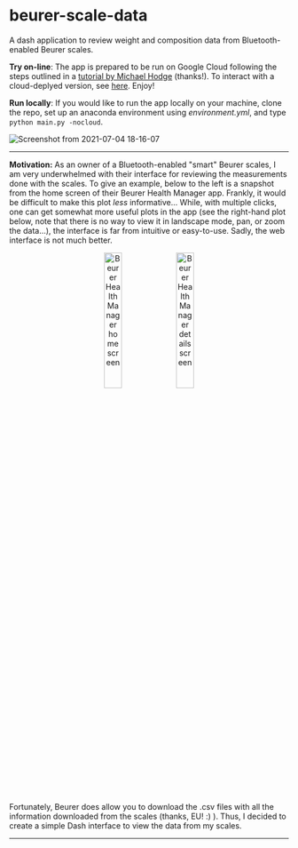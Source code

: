 # beurer-scale-data
A dash application to review weight and composition data from Bluetooth-enabled Beurer scales.

**Try on-line**: The app is prepared to be run on Google Cloud following the steps outlined in a [tutorial by Michael Hodge](https://datasciencecampus.github.io/deploy-dash-with-gcp/) (thanks!). To interact with a cloud-deplyed version, see [here](http://weight-composition-vis.appspot.com/). Enjoy!

**Run locally**: If you would like to run the app locally on your machine, clone the repo, set up an anaconda environment using *environment.yml*, and type `python main.py -nocloud`.

![Screenshot from 2021-07-04 18-16-07](https://user-images.githubusercontent.com/22397839/124392080-0f320780-dcf4-11eb-9a6b-1f0015c8536e.png)

-------------------------

**Motivation:** As an owner of a Bluetooth-enabled "smart" Beurer scales, I am very underwhelmed with their interface for reviewing the measurements done with the scales. To give an example, below to the left is a snapshot from the home screen of their Beurer Health Manager app. Frankly, it would be difficult to make this plot *less* informative... While, with multiple clicks, one can get somewhat more useful plots in the app (see the right-hand plot below, note that there is no way to view it in landscape mode, pan, or zoom the data...), the interface is far from intuitive or easy-to-use. Sadly, the web interface is not much better.

<p align="center">
<img src="https://user-images.githubusercontent.com/22397839/123541724-3d3ca800-d746-11eb-9a4d-0e650efb6b1e.jpg" alt="Beurer Health Manager home screen" width="25%"/>     <img src="https://user-images.githubusercontent.com/22397839/123541725-3e6dd500-d746-11eb-92a8-aacdc3759973.jpg" alt="Beurer Health Manager details screen" width="25%"/></td>
</p>

Fortunately, Beurer does allow you to download the .csv files with all the information downloaded from the scales (thanks, EU! :) ). Thus, I decided to create a simple Dash interface to view the data from my scales.

-------------------------
